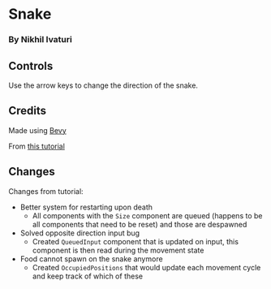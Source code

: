 # Snake
### By Nikhil Ivaturi

## Controls

Use the arrow keys to change the direction of the snake.

## Credits

Made using [Bevy](https://bevyengine.org/)

From [this tutorial](https://mbuffett.com/posts/bevy-snake-tutorial/)

## Changes

Changes from tutorial:
* Better system for restarting upon death
    * All components with the `Size` component are queued (happens to be all components that need to be reset) and those are despawned
* Solved opposite direction input bug
    * Created `QueuedInput` component that is updated on input, this component is then read during the movement state
* Food cannot spawn on the snake anymore
    * Created `OccupiedPositions` that would update each movement cycle and keep track of which of these